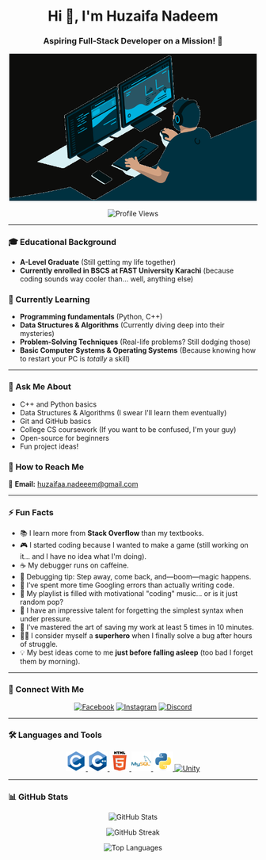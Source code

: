 <h1 align="center">Hi 👋, I'm Huzaifa Nadeem</h1>
<h3 align="center">Aspiring Full-Stack Developer on a Mission! 🚀</h3>

<p align="center">
  <img src="https://raw.githubusercontent.com/Potential17/Potential17/master/user%20(2).gif" alt="Coding" width="500">
</p>

<p align="center"> 
  <img src="https://komarev.com/ghpvc/?username=HuzaifaaNadeem&label=Profile%20views&color=0e75b6&style=flat" alt="Profile Views" /> 
</p>

---

### 🎓 Educational Background
- **A-Level Graduate** (Still getting my life together)
- **Currently enrolled in BSCS at FAST University Karachi** (because coding sounds way cooler than... well, anything else)

### 🌱 Currently Learning
- **Programming fundamentals** (Python, C++)
- **Data Structures & Algorithms** (Currently diving deep into their mysteries)
- **Problem-Solving Techniques** (Real-life problems? Still dodging those)
- **Basic Computer Systems & Operating Systems** (Because knowing how to restart your PC is *totally* a skill)

---

### 💬 Ask Me About
- C++ and Python basics
- Data Structures & Algorithms (I swear I'll learn them eventually)
- Git and GitHub basics
- College CS coursework (If you want to be confused, I'm your guy)
- Open-source for beginners
- Fun project ideas!

### 📧 How to Reach Me
📧 **Email:** [huzaifaa.nadeeem@gmail.com](mailto:huzaifaa.nadeeem@gmail.com)

---

### ⚡ Fun Facts
- 📚 I learn more from **Stack Overflow** than my textbooks.
- 🎮 I started coding because I wanted to make a game (still working on it... and I have no idea what I'm doing).
- ☕ My debugger runs on caffeine.
- 🧰 Debugging tip: Step away, come back, and—boom—magic happens.
- 🧠 I’ve spent more time Googling errors than actually writing code.
- 🎵 My playlist is filled with motivational "coding" music... or is it just random pop?
- 🧤 I have an impressive talent for forgetting the simplest syntax when under pressure.
- 💾 I’ve mastered the art of saving my work at least 5 times in 10 minutes.
- 🧙‍♂️ I consider myself a **superhero** when I finally solve a bug after hours of struggle.
- 💡 My best ideas come to me **just before falling asleep** (too bad I forget them by morning).

---

### 🔗 Connect With Me
<p align="center">
<a href="https://www.facebook.com/profile.php?id=61556713718174" target="blank"><img src="https://raw.githubusercontent.com/rahuldkjain/github-profile-readme-generator/master/src/images/icons/Social/facebook.svg" alt="Facebook" height="30" width="40" /></a>
<a href="https://instagram.com/huzaifadiedhere" target="blank"><img src="https://raw.githubusercontent.com/rahuldkjain/github-profile-readme-generator/master/src/images/icons/Social/instagram.svg" alt="Instagram" height="30" width="40" /></a>
<a href="https://discord.com/users/huzaifanadeem1870" target="blank"><img src="https://raw.githubusercontent.com/rahuldkjain/github-profile-readme-generator/master/src/images/icons/Social/discord.svg" alt="Discord" height="30" width="40" /></a>
</p>

---

### 🛠 Languages and Tools
<p align="center"> 
<a href="https://www.cprogramming.com/" target="_blank" rel="noreferrer"> <img src="https://raw.githubusercontent.com/devicons/devicon/master/icons/c/c-original.svg" alt="C" width="40" height="40"/> </a> 
<a href="https://www.w3schools.com/cpp/" target="_blank" rel="noreferrer"> <img src="https://raw.githubusercontent.com/devicons/devicon/master/icons/cplusplus/cplusplus-original.svg" alt="C++" width="40" height="40"/> </a> 
<a href="https://www.w3.org/html/" target="_blank" rel="noreferrer"> <img src="https://raw.githubusercontent.com/devicons/devicon/master/icons/html5/html5-original-wordmark.svg" alt="HTML5" width="40" height="40"/> </a> 
<a href="https://www.mysql.com/" target="_blank" rel="noreferrer"> <img src="https://raw.githubusercontent.com/devicons/devicon/master/icons/mysql/mysql-original-wordmark.svg" alt="MySQL" width="40" height="40"/> </a> 
<a href="https://www.python.org" target="_blank" rel="noreferrer"> <img src="https://raw.githubusercontent.com/devicons/devicon/master/icons/python/python-original.svg" alt="Python" width="40" height="40"/> </a> 
<a href="https://unity.com/" target="_blank" rel="noreferrer"> <img src="https://www.vectorlogo.zone/logos/unity3d/unity3d-icon.svg" alt="Unity" width="40" height="40"/> </a> 
</p>

---

### 📊 GitHub Stats
<p align="center">
  <img src="https://github-readme-stats.vercel.app/api?username=HuzaifaaNadeem&show_icons=true&theme=radical" alt="GitHub Stats" />
</p>

<p align="center">
  <img src="https://github-readme-streak-stats.herokuapp.com/?user=HuzaifaaNadeem&theme=radical" alt="GitHub Streak" />
</p>

<p align="center">
  <img src="https://github-readme-stats.vercel.app/api/top-langs?username=HuzaifaaNadeem&show_icons=true&locale=en&layout=compact&theme=radical" alt="Top Languages" />
</p>


